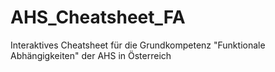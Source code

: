 # AHS_Cheatsheet_FA
Interaktives Cheatsheet für die Grundkompetenz "Funktionale Abhängigkeiten" der AHS in Österreich
